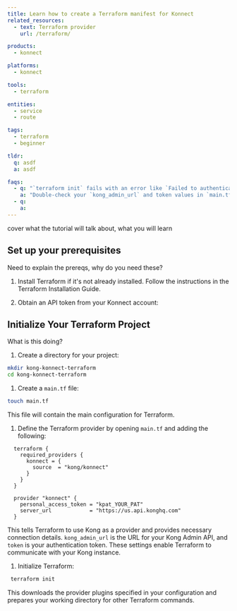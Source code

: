 ```yaml
---
title: Learn how to create a Terraform manifest for Konnect
related_resources:
  - text: Terraform provider
    url: /terraform/

products:
  - konnect

platforms:
  - konnect

tools:
  - terraform

entities: 
  - service
  - route

tags:
  - terraform
  - beginner

tldr: 
  q: asdf
  a: asdf

faqs:
  - q: "`terraform init` fails with an error like `Failed to authenticate`."
    a: "Double-check your `kong_admin_url` and token values in `main.tf`. Ensure there arn't typos and that the token is valid."
  - q:
    a: 
---
```


cover what the tutorial will talk about, what you will learn

## Set up your prerequisites

Need to explain the prereqs, why do you need these?

1. Install Terraform if it's not already installed. Follow the instructions in the Terraform Installation Guide.

1. Obtain an API token from your Konnect account:

## Initialize Your Terraform Project

What is this doing?

1. Create a directory for your project:
  ```sh
  mkdir kong-konnect-terraform
  cd kong-konnect-terraform
  ```

1. Create a `main.tf` file:
  ```sh
  touch main.tf
  ```

  This file will contain the main configuration for Terraform.

1. Define the Terraform provider by opening `main.tf` and adding the following:
  ```hcl
    terraform {
      required_providers {
        konnect = {
          source  = "kong/konnect"
        }
      }
    }

    provider "konnect" {
      personal_access_token = "kpat_YOUR_PAT"
      server_url            = "https://us.api.konghq.com"
    }
  ```

  This tells Terraform to use Kong as a provider and provides necessary connection details. `kong_admin_url` is the URL for your Kong Admin API, and `token` is your authentication token. These settings enable Terraform to communicate with your Kong instance.

1. Initialize Terraform:
  ```bash
   terraform init
   ```

   This downloads the provider plugins specified in your configuration and prepares your working directory for other Terraform commands.



<!-- all draft content below to pick through 

## Step 2: Define a Kong Service

### Actions

1. **Create a `service.tf` File**:
   ```bash
   touch service.tf
   ```

2. **Add the Service Configuration**:
   Open `service.tf` and add the following content:
   ```hcl
   resource "kong_service" "my_service" {
     name = "my-service"
     url  = "https://example.com"
   }
   ```

3. **Apply the Configuration**:
   ```bash
   terraform apply
   ```

   Confirm the apply action.

### Explanation

- **Create a `service.tf` File**: This file will define your Kong service resources.
- **Add the Service Configuration**: This block defines a new Kong service named `my-service` with a target URL of `https://example.com`. A service in Kong represents an upstream API or service that Kong will proxy requests to.
- **Apply the Configuration**: This command creates the service in Kong Konnect as specified. By applying the configuration, you are making sure that Terraform sets up the service in your Kong instance.

## Step 3: Define a Kong Route

### Actions

1. **Create a `route.tf` File**:
   ```bash
   touch route.tf
   ```

2. **Add the Route Configuration**:
   Open `route.tf` and add the following content:
   ```hcl
   resource "kong_route" "my_route" {
     name      = "my-route"
     service   = kong_service.my_service.id
     paths     = ["/my-path"]
     protocols = ["http"]
   }
   ```

3. **Apply the Configuration**:
   ```bash
   terraform apply
   ```

   Confirm the apply action.

### Explanation

- **Create a `route.tf` File**: This file will define your Kong route resources.
- **Add the Route Configuration**: This block creates a new Kong route named `my-route` that maps to the previously defined service (`my-service`). The `paths` attribute specifies the URL path that will be matched to this route, and `protocols` specifies the protocols the route supports (HTTP in this case). Routes tell Kong how to handle requests and where to forward them.
- **Apply the Configuration**: This command creates the route in Kong based on the defined configuration. It ensures that the route correctly points to the service you set up earlier.

## Step 4: Define a Kong Plugin

### Actions

1. **Create a `plugin.tf` File**:
   ```bash
   touch plugin.tf
   ```

2. **Add the Plugin Configuration**:
   Open `plugin.tf` and add the following content:
   ```hcl
   resource "kong_plugin" "my_plugin" {
     name     = "rate-limiting"
     service  = kong_service.my_service.id
     route    = kong_route.my_route.id
     config = {
       minute = 5
     }
   }
   ```

3. **Apply the Configuration**:
   ```bash
   terraform apply
   ```

   Confirm the apply action.

### Explanation

- **Create a `plugin.tf` File**: This file will define your Kong plugin resources.
- **Add the Plugin Configuration**: This block configures a rate-limiting plugin for the specified service and route. The `config` section specifies that the plugin should limit requests to 5 per minute. Plugins add additional functionality to your services and routes, such as rate limiting, authentication, or logging.
- **Apply the Configuration**: This command applies the plugin configuration to Kong, enabling rate limiting for the route associated with your service.

## Step 5: Verify Your Configuration

### Actions

1. **Check the Service**:
   Use the Kong Konnect admin API or UI to verify that the service has been created.

2. **Check the Route**:
   Verify that the route is correctly pointing to the service.

3. **Check the Plugin**:
   Confirm that the plugin is attached to the route and has the correct configuration.

### Explanation

- **Check the Service**: Ensure that the service is correctly created and accessible in Kong. This confirms that the service configuration was applied correctly.
- **Check the Route**: Verify that the route is pointing to the correct service and has the expected URL path. This ensures that the routing setup is correct.
- **Check the Plugin**: Confirm that the plugin is active and configured correctly for the route. This step validates that the plugin's settings are applied as intended and functioning.

## Troubleshooting

- **If you encounter issues during `terraform apply`,** review the error message for details on what might be wrong. Common issues include incorrect API tokens, misconfigured URLs, or invalid configurations in your `.tf` files.
- **Check the Terraform documentation** and the [Kong Konnect Terraform Provider documentation](https://registry.terraform.io/providers/konghq/kong/latest/docs) for more details on resource configuration.

## Conclusion

You have successfully configured Kong Konnect with Terraform by setting up a service, route, and plugin. Each step builds upon the previous one, ensuring that your Kong instance is correctly configured for your needs. You can further extend this setup by adding more services, routes, and plugins as required.

-->








